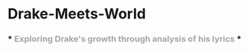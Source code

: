 # Drake-Meets-World
### * <font color='#A5A5A5'>Exploring Drake's growth through analysis of his lyrics</font> *
